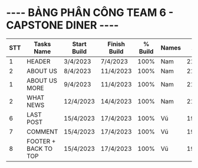  <div class="container">
    <h1>---- BẢNG PHÂN CÔNG TEAM 6 - CAPSTONE DINER ----</h1>
    <table>
      <thead>
        <tr>
          <th>STT</th>
          <th>Tasks Name</th>
          <th >Start<br>Build</th>
          <th >Finish<br>Build</th>
          <th>%<br>Build</th>
          <th>Names</th>
          <th class="th2">Start<br>Testing</th>
          <th class="th2">Finish<br>Testing</th>
          <th class="th2">%<br>Testing</th>
          <th class="th2">Names</th>
          <th>Notes</th>
        </tr>
      </thead>
      <tbody>
        <tr>
          <td>1</td>
          <td>HEADER</td>
          <td>3/4/2023</td>
          <td>7/4/2023</td>
          <td>100%</td>
          <td>Nam</td>
          <td>21/4/2023</td>
          <td>22/4/2023</td>
          <td>100%</td>
          <td>Nam</td>
          <td>Done</td>
        </tr>
        <tr>
          <td>2</td>
          <td>ABOUT US</td>
          <td>8/4/2023</td>
          <td>11/4/2023</td>
          <td>100%</td>
          <td>Nam</td>
          <td>21/4/2023</td>
          <td>22/4/2023</td>
          <td>100%</td>
          <td>Nam</td>
          <td>Done</td>
        </tr>
         <tr>
          <td>1</td>
          <td>ABOUT US MORE</td>
          <td>9/4/2023</td>
          <td>11/4/2023</td>
          <td>100%</td>
          <td>Nam</td>
          <td>21/4/2023</td>
          <td>22/4/2023</td>
          <td>100%</td>
          <td>Nam</td>
          <td>Done</td>
        </tr>
        <tr>
          <td>2</td>
          <td>WHAT NEWS</td>
          <td>12/4/2023</td>
          <td>14/4/2023</td>
          <td>100%</td>
          <td>Nam</td>
          <td>21/4/2023</td>
          <td>22/4/2023</td>
          <td>100%</td>
          <td>Nam</td>
          <td>Done</td>
        </tr>
        <!-- Thêm thêm dòng tương tự nếu cần -->
        <!-- Trang -->
        <!-- vũ -->
         <tr>
          <td>6</td>
          <td>LAST POST</td>
          <td>15/4/2023</td>
          <td>17/4/2023</td>
          <td>100%</td>
          <td>Vũ</td>
          <td>19/4/2023</td>
          <td>22/4/2023</td>
          <td>100%</td>
          <td>Vũ</td>
          <td>Done</td>
        </tr>
          <tr>
          <td>7</td>
          <td>COMMENT</td>
          <td>15/4/2023</td>
          <td>17/4/2023</td>
          <td>100%</td>
          <td>Vũ</td>
          <td>19/4/2023</td>
          <td>22/4/2023</td>
          <td>100%</td>
          <td>Vũ</td>
          <td>Done</td>
        </tr>
        <tr>
          <td>8</td>
          <td>FOOTER + BACK TO TOP</td>
          <td>15/4/2023</td>
          <td>17/4/2023</td>
          <td>100%</td>
          <td>Vũ</td>
          <td>19/4/2023</td>
          <td>22/4/2023</td>
          <td>100%</td>
          <td>Vũ</td>
          <td>Done</td>
        </tr>
      </tbody>
    </table>
  </div>
